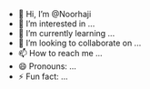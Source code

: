 - 👋 Hi, I’m @Noorhaji
- 👀 I’m interested in ...
- 🌱 I’m currently learning ...
- 💞️ I’m looking to collaborate on ...
- 📫 How to reach me ...
- 😄 Pronouns: ...
- ⚡ Fun fact: ...

<!---
Noorhaji/Noorhaji is a ✨ special ✨ repository because its `README.md` (this file) appears on your GitHub profile.
You can click the Preview link to take a look at your changes.
--->
